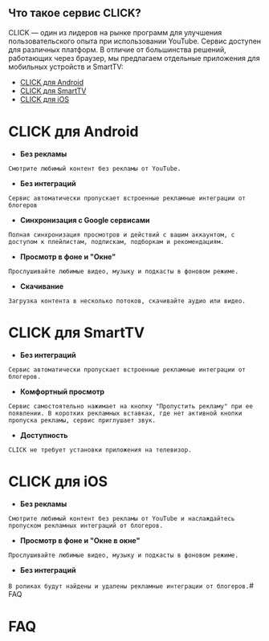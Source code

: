## Что такое сервис CLICK?


CLICK — один из лидеров на рынке программ для улучшения пользовательского опыта при использовании YouTube. Сервис доступен для различных платформ. В отличие от большинства решений, работающих через браузер, мы предлагаем отдельные приложения для мобильных устройств и SmartTV:

- [CLICK для Android](/overview_android.md)
- [CLICK для SmartTV](/overview_tv.md)
- [CLICK для iOS](/overview_ios.md)


# CLICK для Android


- **Без рекламы**

`Смотрите любимый контент без рекламы от YouTube.`

- **Без интеграций**

`Сервис автоматически пропускает встроенные рекламные интеграции от блогеров`

- **Синхронизация c Google сервисами**

`Полная синхронизация просмотров и действий с вашим аккаунтом, с доступом к плейлистам, подпискам, подборкам и рекомендациям.`

- **Просмотр в фоне и "Окне"**

`Прослушивайте любимые видео, музыку и подкасты в фоновом режиме.`

- **Скачивание**

`Загрузка контента в несколько потоков, скачивайте аудио или видео.`



# CLICK для SmartTV

- **Без интеграций**

`Сервис автоматически пропускает встроенные рекламные интеграции от блогеров.`

- **Комфортный просмотр**

`Сервис самостоятельно нажимает на кнопку "Пропустить рекламу" при ее появлении. В коротких рекламных вставках, где нет активной кнопки пропуска рекламы, сервис приглушает звук.`

- **Доступность**

`CLICK не требует установки приложения на телевизор.`




# CLICK для iOS

- **Без рекламы**

`Смотрите любимый контент без рекламы от YouTube и наслаждайтесь пропуском рекламных интеграций от блогеров.`

- **Просмотр в фоне и "Окне в окне"**

`Прослушивайте любимые видео, музыку и подкасты в фоновом режиме.`

- **Без интеграций**

`В роликах будут найдены и удалены рекламные интеграции от блогеров.`# FAQ
# FAQ

